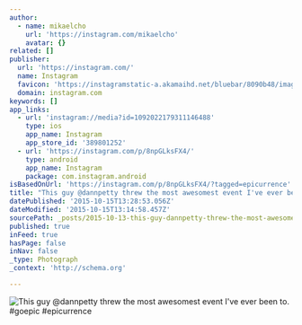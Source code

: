 ```yaml
---
author:
  - name: mikaelcho
    url: 'https://instagram.com/mikaelcho'
    avatar: {}
related: []
publisher:
  url: 'https://instagram.com/'
  name: Instagram
  favicon: 'https://instagramstatic-a.akamaihd.net/bluebar/8090b48/images/ico/favicon.ico'
  domain: instagram.com
keywords: []
app_links:
  - url: 'instagram://media?id=1092022179311146488'
    type: ios
    app_name: Instagram
    app_store_id: '389801252'
  - url: 'https://instagram.com/p/8npGLksFX4/'
    type: android
    app_name: Instagram
    package: com.instagram.android
isBasedOnUrl: 'https://instagram.com/p/8npGLksFX4/?tagged=epicurrence'
title: "This guy @dannpetty threw the most awesomest event I've ever been to. #goepic #epicurrence"
datePublished: '2015-10-15T13:28:53.056Z'
dateModified: '2015-10-15T13:14:58.457Z'
sourcePath: _posts/2015-10-13-this-guy-dannpetty-threw-the-most-awesomest-event-ive-ever.md
published: true
inFeed: true
hasPage: false
inNav: false
_type: Photograph
_context: 'http://schema.org'

---
```

![This guy &commat;dannpetty threw the most awesomest event I've ever been to&period; &num;goepic &num;epicurrence](https://igcdn-photos-d-a.akamaihd.net/hphotos-ak-xfa1/t51.2885-15/s640x640/sh0.08/e35/12144119_1470772686565347_942364204_n.jpg)